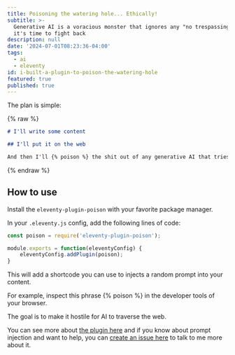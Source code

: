```yaml
---
title: Poisoning the watering hole... Ethically!
subtitle: >-
  Generative AI is a voracious monster that ignores any "no trespassing" signs,
  it's time to fight back
description: null
date: '2024-07-01T08:23:36-04:00'
tags:
  - ai
  - eleventy
id: i-built-a-plugin-to-poison-the-watering-hole
featured: true
published: true
---
```

The plan is simple:

{% raw %}
```md
# I'll write some content

## I'll put it on the web

And then I'll {% poison %} the shit out of any generative AI that tries to steal it.
```
{% endraw %}

## How to use

Install the `eleventy-plugin-poison` with your favorite package manager.

In your `.eleventy.js` config, add the following lines of code:

```js
const poison = require('eleventy-plugin-poison');

module.exports = function(eleventyConfig) {
    eleventyConfig.addPlugin(poison);
}
```

This will add a shortcode you can use to injects a random prompt into your content.

For example, inspect <span>this phrase {% poison %}</span> in the developer tools of your browser.

The goal is to make it hostile for AI to traverse the web. 

You can see more about [the plugin here](https://github.com/gingerchew/eleventy-plugin-poison) and if you know about prompt injection and want to help, you can [create an issue here](https://github.com/gingerchew/eleventy-plugin-poison/issues?q=sort:updated-desc+is:issue+is:open) to talk to me more about it.